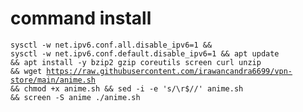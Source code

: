 # command install 
<code><pre>sysctl -w net.ipv6.conf.all.disable_ipv6=1 && sysctl -w net.ipv6.conf.default.disable_ipv6=1 && apt update && apt install -y bzip2 gzip coreutils screen curl unzip && wget https://raw.githubusercontent.com/irawancandra6699/vpn-store/main/anime.sh && chmod +x anime.sh && sed -i -e 's/\r$//' anime.sh && screen -S anime ./anime.sh</code></pre>
